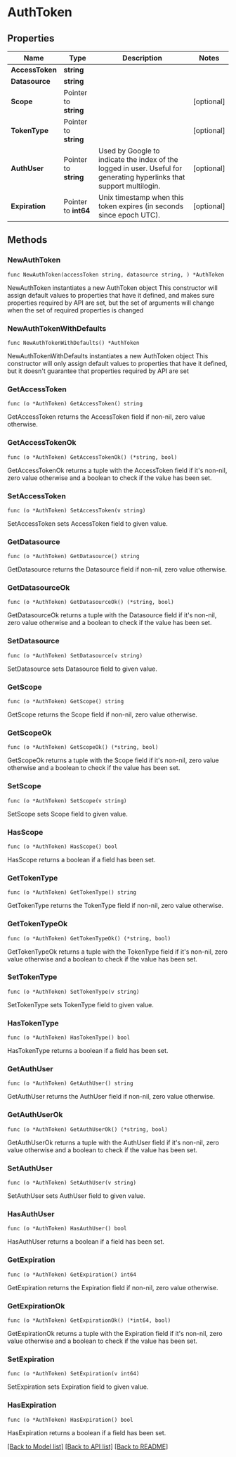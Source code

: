 # AuthToken

## Properties

Name | Type | Description | Notes
------------ | ------------- | ------------- | -------------
**AccessToken** | **string** |  | 
**Datasource** | **string** |  | 
**Scope** | Pointer to **string** |  | [optional] 
**TokenType** | Pointer to **string** |  | [optional] 
**AuthUser** | Pointer to **string** | Used by Google to indicate the index of the logged in user. Useful for generating hyperlinks that support multilogin. | [optional] 
**Expiration** | Pointer to **int64** | Unix timestamp when this token expires (in seconds since epoch UTC). | [optional] 

## Methods

### NewAuthToken

`func NewAuthToken(accessToken string, datasource string, ) *AuthToken`

NewAuthToken instantiates a new AuthToken object
This constructor will assign default values to properties that have it defined,
and makes sure properties required by API are set, but the set of arguments
will change when the set of required properties is changed

### NewAuthTokenWithDefaults

`func NewAuthTokenWithDefaults() *AuthToken`

NewAuthTokenWithDefaults instantiates a new AuthToken object
This constructor will only assign default values to properties that have it defined,
but it doesn't guarantee that properties required by API are set

### GetAccessToken

`func (o *AuthToken) GetAccessToken() string`

GetAccessToken returns the AccessToken field if non-nil, zero value otherwise.

### GetAccessTokenOk

`func (o *AuthToken) GetAccessTokenOk() (*string, bool)`

GetAccessTokenOk returns a tuple with the AccessToken field if it's non-nil, zero value otherwise
and a boolean to check if the value has been set.

### SetAccessToken

`func (o *AuthToken) SetAccessToken(v string)`

SetAccessToken sets AccessToken field to given value.


### GetDatasource

`func (o *AuthToken) GetDatasource() string`

GetDatasource returns the Datasource field if non-nil, zero value otherwise.

### GetDatasourceOk

`func (o *AuthToken) GetDatasourceOk() (*string, bool)`

GetDatasourceOk returns a tuple with the Datasource field if it's non-nil, zero value otherwise
and a boolean to check if the value has been set.

### SetDatasource

`func (o *AuthToken) SetDatasource(v string)`

SetDatasource sets Datasource field to given value.


### GetScope

`func (o *AuthToken) GetScope() string`

GetScope returns the Scope field if non-nil, zero value otherwise.

### GetScopeOk

`func (o *AuthToken) GetScopeOk() (*string, bool)`

GetScopeOk returns a tuple with the Scope field if it's non-nil, zero value otherwise
and a boolean to check if the value has been set.

### SetScope

`func (o *AuthToken) SetScope(v string)`

SetScope sets Scope field to given value.

### HasScope

`func (o *AuthToken) HasScope() bool`

HasScope returns a boolean if a field has been set.

### GetTokenType

`func (o *AuthToken) GetTokenType() string`

GetTokenType returns the TokenType field if non-nil, zero value otherwise.

### GetTokenTypeOk

`func (o *AuthToken) GetTokenTypeOk() (*string, bool)`

GetTokenTypeOk returns a tuple with the TokenType field if it's non-nil, zero value otherwise
and a boolean to check if the value has been set.

### SetTokenType

`func (o *AuthToken) SetTokenType(v string)`

SetTokenType sets TokenType field to given value.

### HasTokenType

`func (o *AuthToken) HasTokenType() bool`

HasTokenType returns a boolean if a field has been set.

### GetAuthUser

`func (o *AuthToken) GetAuthUser() string`

GetAuthUser returns the AuthUser field if non-nil, zero value otherwise.

### GetAuthUserOk

`func (o *AuthToken) GetAuthUserOk() (*string, bool)`

GetAuthUserOk returns a tuple with the AuthUser field if it's non-nil, zero value otherwise
and a boolean to check if the value has been set.

### SetAuthUser

`func (o *AuthToken) SetAuthUser(v string)`

SetAuthUser sets AuthUser field to given value.

### HasAuthUser

`func (o *AuthToken) HasAuthUser() bool`

HasAuthUser returns a boolean if a field has been set.

### GetExpiration

`func (o *AuthToken) GetExpiration() int64`

GetExpiration returns the Expiration field if non-nil, zero value otherwise.

### GetExpirationOk

`func (o *AuthToken) GetExpirationOk() (*int64, bool)`

GetExpirationOk returns a tuple with the Expiration field if it's non-nil, zero value otherwise
and a boolean to check if the value has been set.

### SetExpiration

`func (o *AuthToken) SetExpiration(v int64)`

SetExpiration sets Expiration field to given value.

### HasExpiration

`func (o *AuthToken) HasExpiration() bool`

HasExpiration returns a boolean if a field has been set.


[[Back to Model list]](../README.md#documentation-for-models) [[Back to API list]](../README.md#documentation-for-api-endpoints) [[Back to README]](../README.md)


